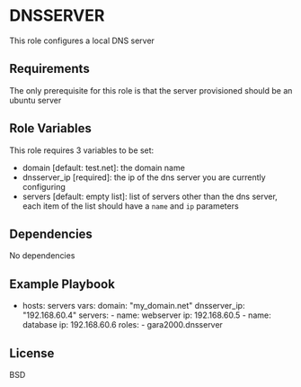 DNSSERVER
=========

This role configures a local DNS server

Requirements
------------

The only prerequisite for this role is that the server provisioned should be an ubuntu server

Role Variables
--------------

This role requires 3 variables to be set:
- domain [default: test.net]: the domain name 
- dnsserver_ip [required]: the ip of the dns server you are currently configuring
- servers [default: empty list]: list of servers other than the dns server, each item of the list should have a `name` and `ip` parameters

Dependencies
------------

No dependencies

Example Playbook
----------------

- hosts: servers
  vars:
    domain: "my_domain.net"
    dnsserver_ip: "192.168.60.4"
    servers:
      - name: webserver
        ip: 192.168.60.5
      - name: database
        ip: 192.168.60.6
  roles:
      - gara2000.dnsserver

License
-------

BSD
